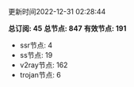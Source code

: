 更新时间2022-12-31 02:28:44

**总订阅: 45**
**总节点: 847**
**有效节点: 191**
- ssr节点: 4
- ss节点: 19
- v2ray节点: 162
- trojan节点: 6
